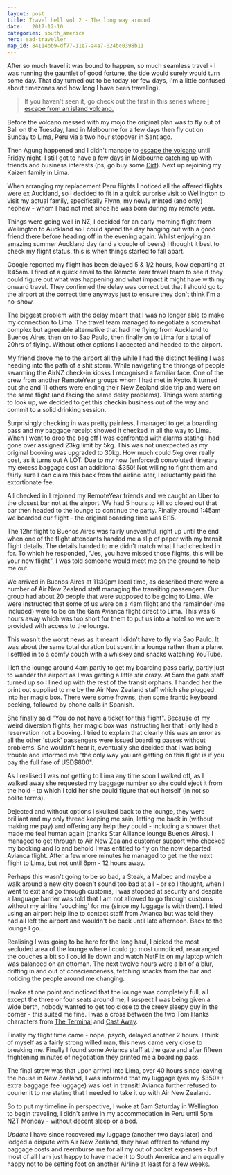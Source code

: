 ```yaml
---
layout: post
title: Travel hell vol 2 - The long way around
date:   2017-12-10
categories: south_america
hero: sad-traveller
map_id: 84114bb9-df77-11e7-a4a7-024bc0398b11
---
```

After so much travel it was bound to happen, so much seamless travel - I was running the gauntlet of good fortune, the tide would surely would turn some day. That day turned out to be today (or few days, I'm a little confused about timezones and how long I have been traveling).

> If you haven't seen it, go check out the first in this series where [I escape from an island volcano.](/asia/2017/12/escape_from_the_volcano)

Before the volcano messed with my mojo the original plan was to fly out of Bali on the Tuesday, land in Melbourne for a few days then fly out on Sunday to Lima, Peru via a two hour stopover in Santiago.

Then Agung happened and I didn't manage to [escape the volcano](/asia/2017/12/escape_from_the_volcano) until Friday night. I still got to have a few days in Melbourne catching up with friends and business interests (ps, go buy some [Dirt](http://thedirtcompany.com.au/)). Next up rejoining my Kaizen family in Lima.

When arranging my replacement Peru flights I noticed all the offered flights were ex Auckland, so I decided to fit in a quick surprise visit to Wellington to visit my actual family, specifically Flynn, my newly minted (and only) nephew - whom I had not met since he was born during my remote year.

Things were going well in NZ, I decided for an early morning flight from Wellington to Auckland so I could spend the day hanging out with a good friend there before heading off in the evening again. Whilst enjoying an amazing summer Auckland day (and a couple of beers) I thought it best to check my flight status, this is when things started to fall apart.

Google reported my flight has been delayed 5 & 1/2 hours, Now departing at 1:45am. I fired of a quick email to the Remote Year travel team to see if they could figure out what was happening and what impact it might have with my onward travel. They confirmed the delay was correct but that I should go to the airport at the correct time anyways just to ensure they don't think I'm a no-show.

The biggest problem with the delay meant that I was no longer able to make my connection to Lima. The travel team managed to negotiate a somewhat complex but agreeable alternative that had me flying from Auckland to Buenos Aires, then on to Sao Paulo, then finally on to Lima for a total of 20hrs of flying. Without other options I accepted and headed to the airport.

My friend drove me to the airport all the while I had the distinct feeling I was heading into the path of a shit storm. While navigating the throngs of people swarming the AirNZ check-in kiosks I recognised a familiar face. One of the crew from another RemoteYear groups whom I had met in Kyoto. It turned out she and 11 others were ending their New Zealand side trip and were on the same flight (and facing the same delay problems). Things were starting to look up, we decided to get this checkin business out of the way and commit to a solid drinking session.

Surprisingly checking in was pretty painless, I managed to get a boarding pass and my baggage receipt showed it checked in all the way to Lima. When I went to drop the bag off I was confronted with alarms stating I had gone over assigned 23kg limit by 5kg. This was not unexpected as my original booking was upgraded to 30kg. How much could 5kg over really cost, as it turns out A LOT. Due to my now (enforced) convoluted itinerary my excess baggage cost an additional $350! Not willing to fight them and fairly sure I can claim this back from the airline later, I reluctantly paid the extortionate fee.

All checked in I rejoined my RemoteYear friends and we caught an Uber to the closest bar not at the airport. We had 5 hours to kill so closed out that bar then headed to the lounge to continue the party. Finally around 1:45am we boarded our flight - the original boarding time was 8:15.

The 12hr flight to Buenos Aires was fairly uneventful, right up until the end when one of the flight attendants handed me a slip of paper with my transit flight details. The details handed to me didn't match what I had checked in for. To which he responded, "Jes, you have missed those flights, this will be your new flight", I was told someone would meet me on the ground to help me out.

We arrived in Buenos Aires at 11:30pm local time, as described there were a number of Air New Zealand staff managing the transiting passengers. Our group had about 20 people that were supposed to be going to Lima. We were instructed that some of us were on a 4am flight and the remainder (me included) were to be on the 6am Avianca flight direct to Lima. This was 6 hours away which was too short for them to put us into a hotel so we were provided with access to the lounge.

This wasn't the worst news as it meant I didn't have to fly via Sao Paulo. It was about the same total duration but spent in a lounge rather than a plane. I settled in to a comfy couch with a whiskey and snacks watching YouTube.

I left the lounge around 4am partly to get my boarding pass early, partly just to wander the airport as I was getting a little stir crazy. At 5am the gate staff turned up so I lined up with the rest of the transit orphans. I handed her the print out supplied to me by the Air New Zealand staff which she plugged into her magic box. There were some frowns, then some frantic keyboard pecking, followed by phone calls in Spanish.

She finally said "You do not have a ticket for this flight". Because of my weird diversion flights, her magic box was instructing her that I only had a reservation not a booking. I tried to explain that clearly this was an error as all the other 'stuck' passengers were issued boarding passes without problems. She wouldn't hear it, eventually she decided that I was being trouble and informed me "the only way you are getting on this flight is if you pay the full fare of USD$800".

As I realised I was not getting to Lima any time soon I walked off, as I walked away she requested my baggage number so she could eject it from the hold - to which I told her she could figure that out herself (in not so polite terms).

Dejected and without options I skulked back to the lounge, they were brilliant and my only thread keeping me sain, letting me back in (without making me pay) and offering any help they could - including a shower that made me feel human again (thanks Star Alliance lounge Buenos Aires). I managed to get through to Air New Zealand customer support who checked my booking and lo and behold I was entitled to fly on the now departed Avianca flight. After a few more minutes he managed to get me the next flight to Lima, but not until 6pm - 12 hours away.

Perhaps this wasn't going to be so bad, a Steak, a Malbec and maybe a walk around a new city doesn't sound too bad at all - or so I thought, when I went to exit and go through customs, I was stopped at security and despite a language barrier was told that I am not allowed to go through customs without my airline 'vouching' for me (since my luggage is with them). I tried using an airport help line to contact staff from Avianca but was told they had all left the airport and wouldn't be back until late afternoon. Back to the lounge I go.

Realising I was going to be here for the long haul, I picked the most secluded area of the lounge where I could go most unnoticed, reaaranged the couches a bit so I could lie down and watch NetFlix on my laptop which was balanced on an ottoman. The next twelve hours were a bit of a blur, drifting in and out of conscienceness, fetching snacks from the bar and noticing the people around me changing.

I woke at one point and noticed that the lounge was completely full, all except the three or four seats around me, I suspect I was being given a wide berth, nobody wanted to get too close to the creey sleepy guy in the corner - this suited me fine. I was a cross between the two Tom Hanks characters from [The Terminal](http://www.imdb.com/title/tt0362227/?ref_=fn_al_tt_1) and [Cast Away](http://www.imdb.com/title/tt0162222/?ref_=nm_knf_i1).

Finally my flight time came - nope, psych, delayed another 2 hours. I think of myself as a fairly strong willed man, this news came very close to breaking me. Finally I found some Avianca staff at the gate and after fifteen frightening minutes of negotiation they printed me a boarding pass.

The final straw was that upon arrival into Lima, over 40 hours since leaving the house in New Zealand, I was informed that my luggage (yes my $350++ extra baggage fee luggage) was lost in transit! Avianca further refused to courier it to me stating that I needed to take it up with Air New Zealand.

So to put my timeline in perspective, I woke at 6am Saturday in Wellington to begin traveling, I didn't arrive in my accommodation in Peru until 5pm NZT Monday - without decent sleep or a bed.

*Update* I have since recovered my luggage (another two days later) and lodged a dispute with Air New Zealand, they have offered to refund my baggage costs and reemburse me for all my out of pocket expenses - but most of all I am just happy to have made it to South America and am equally happy not to be setting foot on another Airline at least for a few weeks.